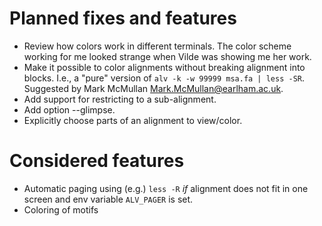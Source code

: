 # Planned fixes and features

* Review how colors work in different terminals. The color scheme working for me looked strange when Vilde was
  showing me her work.
* Make it possible to color alignments without breaking alignment into blocks. I.e., a "pure"
  version of `alv -k -w 99999 msa.fa | less -SR`. Suggested by Mark McMullan <Mark.McMullan@earlham.ac.uk>.
* Add support for restricting to a sub-alignment.
* Add option --glimpse.
* Explicitly choose parts of an alignment to view/color.


# Considered features

* Automatic paging using (e.g.) `less -R` _if_ alignment does not fit in one screen and env variable `ALV_PAGER` is set.
* Coloring of motifs

